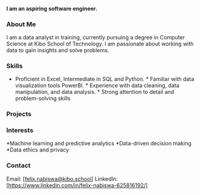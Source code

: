 
#### I am an aspiring software engineer.

### About Me
I am a data analyst in training, currently pursuing a degree in Computer Science at Kibo School of Technology. I am passionate about working with data to gain insights and solve problems.

### Skills

* Proficient in Excel, Intermediate in SQL and Python. * Familiar with data visualization tools PowerBI. * Experience with data cleaning, data manipulation, and data analysis. * Strong attention to detail and problem-solving skills
### Projects


### Interests
*Machine learning and predictive analytics
*Data-driven decision making
*Data ethics and privacy

### Contact
Email: [felix.nabiswa@kibo.school]
LinkedIn: [https://www.linkedin.com/in/felix-nabiswa-625816192/]
